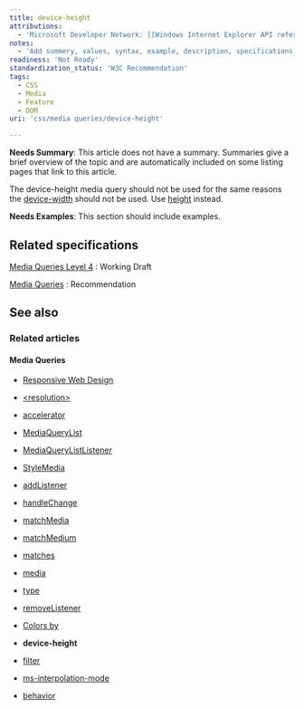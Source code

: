```yaml
---
title: device-height
attributions:
  - 'Microsoft Developer Network: [[Windows Internet Explorer API reference](http://msdn.microsoft.com/en-us/library/ie/hh828809%28v=vs.85%29.aspx) Article]'
notes:
  - 'Add summery, values, syntax, example, description, specifications, compatibility.'
readiness: 'Not Ready'
standardization_status: 'W3C Recommendation'
tags:
  - CSS
  - Media
  - Feature
  - DOM
uri: 'css/media queries/device-height'

---
```

**Needs Summary**: This article does not have a summary. Summaries give a brief overview of the topic and are automatically included on some listing pages that link to this article.

 The device-height media query should not be used for the same reasons the [device-width](/css/media_queries/device-width) should not be used. Use [height](/css/media_queries/height) instead.

**Needs Examples**: This section should include examples.

## Related specifications

[Media Queries Level 4](http://www.w3.org/TR/mediaqueries-4/)
:   Working Draft

[Media Queries](http://www.w3.org/TR/css3-mediaqueries/)
:   Recommendation

## See also

### Related articles

#### Media Queries

-   [Responsive Web Design](/concepts/mobile_web/responsive_design)

-   [\<resolution\>](/css/data_types/resolution)

-   [accelerator](/css/media_queries/accelerator)

-   [MediaQueryList](/css/media_queries/apis/MediaQueryList)

-   [MediaQueryListListener](/css/media_queries/apis/MediaQueryListListener)

-   [StyleMedia](/css/media_queries/apis/StyleMedia)

-   [addListener](/css/media_queries/apis/addListener)

-   [handleChange](/css/media_queries/apis/handleChange)

-   [matchMedia](/css/media_queries/apis/matchMedia)

-   [matchMedium](/css/media_queries/apis/matchMedium)

-   [matches](/css/media_queries/apis/matches)

-   [media](/css/media_queries/apis/media)

-   [type](/css/media_queries/apis/properties/type)

-   [removeListener](/css/media_queries/apis/removeListener)

-   [Colors by](/css/media_queries/colors_by)

-   **device-height**

-   [filter](/css/media_queries/filter)

-   [ms-interpolation-mode](/css/media_queries/ms-interpolation-mode)

-   [behavior](/css/properties/behavior)
